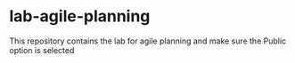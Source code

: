 # lab-agile-planning
 This repository contains the lab for agile planning and make sure the Public option is selected
